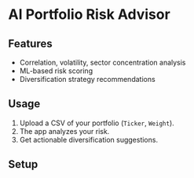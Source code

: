 # AI Portfolio Risk Advisor

## Features
- Correlation, volatility, sector concentration analysis
- ML-based risk scoring
- Diversification strategy recommendations

## Usage
1. Upload a CSV of your portfolio (`Ticker`, `Weight`).
2. The app analyzes your risk.
3. Get actionable diversification suggestions.

## Setup
